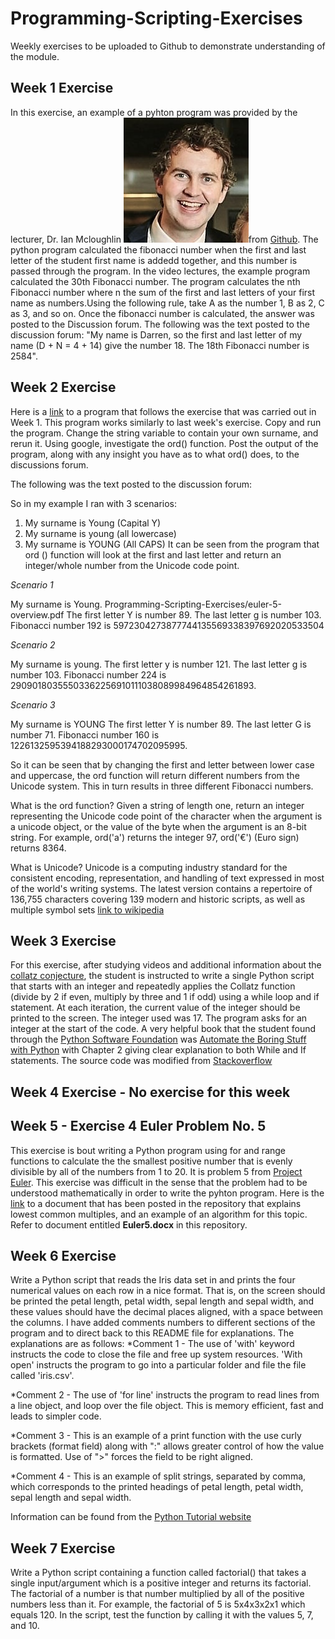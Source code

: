 # Programming-Scripting-Exercises #

Weekly exercises to be uploaded to Github to demonstrate understanding of the module.

## Week 1 Exercise ##

In this exercise, an example of a pyhton program was provided by the lecturer, Dr. Ian Mcloughlin ![Dr Ian Mcloughlin](lecturer.jpg)from [Github](https://github.com/ianmcloughlin/python-fib/blob/master/fib.py).
The python program calculated the fibonacci number when the first and last letter of the student first name is addedd together, and this number is passed through the program.  In the video lectures, the example program calculated the 30th Fibonacci number. The program  calculates the nth Fibonacci number where n the sum of the first and last letters of your first name as numbers.Using the following rule, take A as the number 1, B as 2, C as 3, and so on. Once the fibonacci number is calculated, the answer was posted to the Discussion forum.  The following was the text posted to the discussion forum: "My name is Darren, so the first and last letter of my name (D + N = 4 + 14) give the number  18. The 18th Fibonacci number is 2584".

## Week 2 Exercise ##


Here is a [link](https://github.com/ianmcloughlin/python-fib/blob/master/fibname.py) to a program that follows the exercise that was carried out in Week 1. This program works similarly to last week's exercise. Copy and run the program. Change the string variable to contain your own surname, and rerun it. Using google, investigate the ord() function.  Post the output of the program, along with any insight you have as to what ord() does, to the discussions forum.

The following was the text posted to the discussion forum:

So in my example I ran with 3 scenarios:

1.    My surname is Young (Capital Y)
2.    My surname is young (all lowercase) 
3.    My surname is YOUNG (All CAPS)
It can be seen from the program that ord () function will look at the first and last letter and return an integer/whole number from the Unicode code point.

*Scenario 1*

My surname is Young.
Programming-Scripting-Exercises/euler-5-overview.pdf The first letter Y is number 89.
The last letter g is number 103.
Fibonacci number 192 is 5972304273877744135569338397692020533504

*Scenario 2*

My surname is young.
The first letter y is number 121.
The last letter g is number 103.
Fibonacci number 224 is 29090180355503362256910111038089984964854261893.

*Scenario 3*

My surname is YOUNG
The first letter Y is number 89.
The last letter G is number 71.
Fibonacci number 160 is 1226132595394188293000174702095995.

So it can be seen that by changing the first and letter between lower case and uppercase, the ord function will return different numbers from the Unicode system. This in turn results in three different Fibonacci numbers.

What is the ord function?
Given a string of length one, return an integer representing the Unicode code point of the character when the argument is a unicode object, or the value of the byte when the argument is an 8-bit string. For example, ord('a') returns the integer 97, ord('€') (Euro sign) returns 8364.

What is Unicode? 
Unicode is a computing industry standard for the consistent encoding, representation, and handling of text expressed in most of the world's writing systems. The latest version contains a repertoire of 136,755 characters covering 139 modern and historic scripts, as well as multiple symbol sets [link to wikipedia](https://en.wikipedia.org/wiki/Unicode)

## Week 3 Exercise ##

For this exercise, after studying videos and additional information about the [collatz conjecture](https://en.wikipedia.org/wiki/Collatz_conjecture), the student is instructed to write  a single Python script that starts with an integer and repeatedly applies the Collatz function (divide by 2 if even, multiply by three and 1 if odd) using a while loop and if statement. At each iteration, the current value of the integer should be printed to the screen. The integer used was 17. The program asks for an integer at the start of the code. A very helpful book that the student found through the [Python Software Foundation](https://www.python.org/) was [Automate the Boring Stuff with Python](https://automatetheboringstuff.com/chapter2/) with Chapter 2 giving clear explanation to both While and If statements. The source code was modified from [Stackoverflow]( https://stackoverflow.com/questions/13366830/collatz-conjecture-sequence)

## Week 4 Exercise - No exercise for this week ##

## Week 5 - Exercise 4 Euler Problem No. 5 ##

This exercise is bout writing a Python program using for and range functions to calculate the the smallest positive number that is evenly divisible by all of the numbers from 1 to 20.  It is problem 5 from [Project Euler](https://projecteuler.net/problem=5). This exercise was difficult in the sense that the problem had to be understood mathematically in order to write the pyhton program. Here is  the [link](https://github.com/DY-18/Programming-Scripting-Exercises) to a document that has been posted in the repository that  explains lowest common multiples, and an example of an algorithm for this topic. Refer to document entitled **Euler5.docx** in this repository.

## Week 6 Exercise ##

Write a Python script that reads the Iris data set in and prints the four numerical values on each row in a nice format. That is, on the screen should be printed the petal length, petal width, sepal length and sepal width, and these values should have the decimal places aligned, with a space between the columns. 
I have added  comments numbers to different sections of the program and to direct back to this README file for explanations. The explanations are as follows:
*Comment 1 - The use of 'with' keyword instructs the code to close the file and free up system resources. 'With open' instructs the program to go into a particular folder and file the file called 'iris.csv'.

*Comment 2 - The use of 'for line' instructs the program to read lines from a line object, and loop over the file object. This is memory efficient, fast and leads to simpler code.

*Comment 3 - This is an example of a print function with the use curly brackets (format field) along with ":" allows greater control of how the value is formatted. Use of ">" forces the field to be right aligned. 

*Comment 4 - This is an example of split strings, separated by comma, which corresponds to the printed headings of petal length, petal width, sepal length and sepal width.

Information can be found from the [Python Tutorial website](https://docs.python.org/3/tutorial/inputoutput.html#old-string-formatting)

## Week 7 Exercise ##

Write a Python script containing a function called factorial() that takes a single input/argument which is a positive integer and returns its factorial. The factorial of a number is that number multiplied by all of the positive numbers less than it. For example, the factorial of 5 is 5x4x3x2x1 which equals 120. In the script, test the function by calling it with the values 5, 7, and 10.
